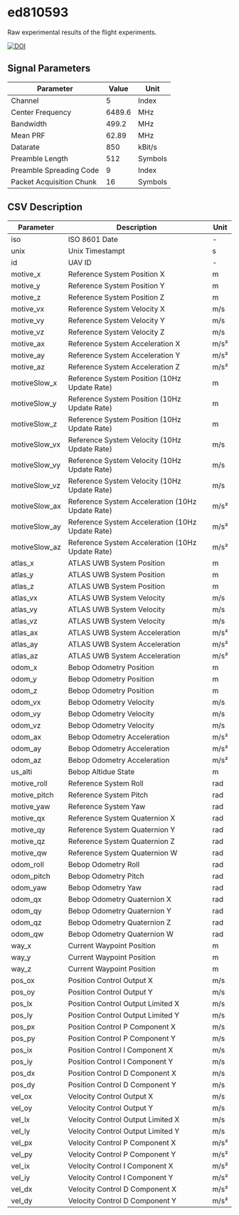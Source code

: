 # ed810593

Raw experimental results of the flight experiments.

[![DOI](https://zenodo.org/badge/83199570.svg)](https://zenodo.org/badge/latestdoi/83199570)

## Signal Parameters

| Parameter | Value | Unit |
| --------- | ----- | ---- |
| Channel | 5 | Index |
| Center Frequency | 6489.6 | MHz |
| Bandwidth | 499.2 | MHz |
| Mean PRF | 62.89 | MHz |
| Datarate | 850 | kBit/s |
| Preamble Length | 512 | Symbols |
| Preamble Spreading Code | 9 | Index |
| Packet Acquisition Chunk | 16 | Symbols |

## CSV Description

| Parameter | Description | Unit |
| --------- | ----- | ---- |
| iso | ISO 8601 Date | - |
| unix | Unix Timestampt | s |
| id | UAV ID | - |
| motive_x | Reference System Position X | m |
| motive_y | Reference System Position Y | m |
| motive_z | Reference System Position Z | m |
| motive_vx | Reference System Velocity X | m/s |
| motive_vy | Reference System Velocity Y | m/s |
| motive_vz | Reference System Velocity Z | m/s |
| motive_ax | Reference System Acceleration X | m/s² |
| motive_ay | Reference System Acceleration Y | m/s² |
| motive_az | Reference System Acceleration Z | m/s² |
| motiveSlow_x | Reference System Position (10Hz Update Rate) | m |
| motiveSlow_y | Reference System Position (10Hz Update Rate) | m |
| motiveSlow_z | Reference System Position (10Hz Update Rate) | m |
| motiveSlow_vx | Reference System Velocity (10Hz Update Rate) | m/s |
| motiveSlow_vy | Reference System Velocity (10Hz Update Rate) | m/s |
| motiveSlow_vz | Reference System Velocity (10Hz Update Rate) | m/s |
| motiveSlow_ax | Reference System Acceleration (10Hz Update Rate) | m/s² |
| motiveSlow_ay | Reference System Acceleration (10Hz Update Rate) | m/s² |
| motiveSlow_az | Reference System Acceleration (10Hz Update Rate) | m/s² |
| atlas_x | ATLAS UWB System Position | m |
| atlas_y | ATLAS UWB System Position | m |
| atlas_z | ATLAS UWB System Position | m |
| atlas_vx | ATLAS UWB System Velocity | m/s |
| atlas_vy | ATLAS UWB System Velocity | m/s |
| atlas_vz | ATLAS UWB System Velocity | m/s |
| atlas_ax | ATLAS UWB System Acceleration | m/s² |
| atlas_ay | ATLAS UWB System Acceleration | m/s² |
| atlas_az | ATLAS UWB System Acceleration | m/s² |
| odom_x | Bebop Odometry Position | m |
| odom_y | Bebop Odometry Position | m |
| odom_z | Bebop Odometry Position | m |
| odom_vx | Bebop Odometry Velocity | m/s |
| odom_vy | Bebop Odometry Velocity | m/s |
| odom_vz | Bebop Odometry Velocity | m/s |
| odom_ax | Bebop Odometry Acceleration | m/s² |
| odom_ay | Bebop Odometry Acceleration | m/s² |
| odom_az | Bebop Odometry Acceleration | m/s² |
| us_alti | Bebop Altidue State | m |
| motive_roll | Reference System Roll | rad |
| motive_pitch | Reference System Pitch | rad |
| motive_yaw | Reference System Yaw | rad |
| motive_qx | Reference System Quaternion X | rad |
| motive_qy | Reference System Quaternion Y | rad |
| motive_qz | Reference System Quaternion Z | rad |
| motive_qw | Reference System Quaternion W | rad |
| odom_roll | Bebop Odometry Roll | rad |
| odom_pitch | Bebop Odometry Pitch | rad |
| odom_yaw | Bebop Odometry Yaw | rad |
| odom_qx | Bebop Odometry Quaternion X | rad |
| odom_qy | Bebop Odometry Quaternion Y | rad |
| odom_qz | Bebop Odometry Quaternion Z | rad |
| odom_qw | Bebop Odometry Quaternion W | rad |
| way_x | Current Waypoint Position | m |
| way_y | Current Waypoint Position | m |
| way_z | Current Waypoint Position | m |
| pos_ox | Position Control Output X | m/s |
| pos_oy | Position Control Output Y | m/s |
| pos_lx | Position Control Output Limited X | m/s |
| pos_ly | Position Control Output Limited Y | m/s |
| pos_px | Position Control P Component X | m/s |
| pos_py | Position Control P Component Y | m/s |
| pos_ix | Position Control I Component X | m/s |
| pos_iy | Position Control I Component Y | m/s |
| pos_dx | Position Control D Component X | m/s |
| pos_dy | Position Control D Component Y | m/s |
| vel_ox | Velocity Control Output X | m/s |
| vel_oy | Velocity Control Output Y | m/s |
| vel_lx | Velocity Control Output Limited X | m/s |
| vel_ly | Velocity Control Output Limited Y | m/s |
| vel_px | Velocity Control P Component X | m/s² |
| vel_py | Velocity Control P Component Y | m/s² |
| vel_ix | Velocity Control I Component X | m/s² |
| vel_iy | Velocity Control I Component Y | m/s² |
| vel_dx | Velocity Control D Component X | m/s² |
| vel_dy | Velocity Control D Component Y | m/s² |
